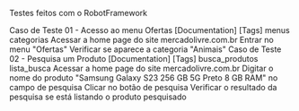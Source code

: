 Testes feitos com o RobotFramework 



Caso de Teste 01 - Acesso ao menu Ofertas
    [Documentation]
    [Tags]          menus      categorias
    Acessar a home page do site mercadolivre.com.br
    Entrar no menu "Ofertas"
    Verificar se aparece a categoria "Animais"
Caso de Teste 02 - Pesquisa um Produto
     [Documentation]
     [Tags]           busca_produtos   lista_busca
     Acessar a home page do site mercadolivre.com.br
     Digitar o nome do produto "Samsung Galaxy S23 256 GB 5G Preto 8 GB RAM" no campo de pesquisa
     Clicar no botão de pesquisa 
      Verificar o resultado da pesquisa se está listando o produto pesquisado
